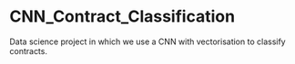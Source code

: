# CNN_Contract_Classification
Data science project in which we use a CNN with vectorisation to classify contracts.
